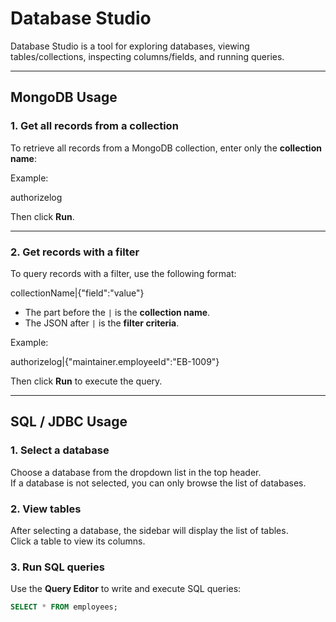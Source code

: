 # Database Studio

Database Studio is a tool for exploring databases, viewing tables/collections, inspecting columns/fields, and running queries.

---

## MongoDB Usage

### 1. Get all records from a collection
To retrieve all records from a MongoDB collection, enter only the **collection name**:

Example:

authorizelog

Then click **Run**.

---

### 2. Get records with a filter
To query records with a filter, use the following format:

collectionName|{"field":"value"}


- The part before the `|` is the **collection name**.
- The JSON after `|` is the **filter criteria**.

Example:

authorizelog|{"maintainer.employeeId":"EB-1009"}


Then click **Run** to execute the query.

---

## SQL / JDBC Usage

### 1. Select a database
Choose a database from the dropdown list in the top header.  
If a database is not selected, you can only browse the list of databases.

### 2. View tables
After selecting a database, the sidebar will display the list of tables.  
Click a table to view its columns.

### 3. Run SQL queries
Use the **Query Editor** to write and execute SQL queries:

```sql
SELECT * FROM employees;
